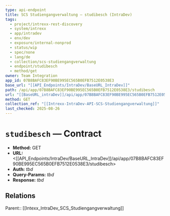 ```yaml
---
type: api-endpoint
title: SCS Studiengangverwaltung — studibesch (IntraDev)
tags:
  - project/intrexx-rest-discovery
  - system/intrexx
  - app/intradev
  - env/dev
  - exposure/internal-nonprod
  - status/wip
  - spec/none
  - lang/de
  - collection/scs-studiengangverwaltung
  - endpoint/studibesch
  - method/get
owner: Team Integration
app_id: 07B8BAFC83EF90BE995EC565B0EFB7512E0538E3
base_url: "[[API_Endpoints/IntraDev/BaseURL_IntraDev]]"
path: /api/app/07B8BAFC83EF90BE995EC565B0EFB7512E0538E3/studibesch
url: "[[BaseURL_intraDev]]/api/app/07B8BAFC83EF90BE995EC565B0EFB7512E0538E3/studibesch"
method: GET
collection_ref: "[[Intrexx-IntraDev-API-SCS-Studiengangverwaltung]]"
last_checked: 2025-08-26
---
```


# `studibesch` — Contract
- **Method:** GET  
- **URL:** <[[API_Endpoints/IntraDev/BaseURL_IntraDev]]/api/app/07B8BAFC83EF90BE995EC565B0EFB7512E0538E3/studibesch>  
- **Auth:** _tbd_  
- **Query-Params:** _tbd_  
- **Response:** _tbd_

## Relations
Parent:: [[Intexx_IntraDev_SCS_Studiengangverwaltung]]
